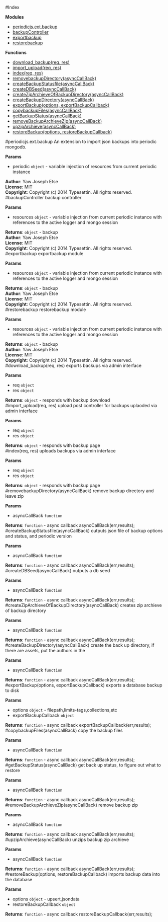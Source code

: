 #Index

**Modules**

* [periodicjs.ext.backup](#periodicjs.ext.module_backup)
* [backupController](#module_backupController)
* [exportbackup](#module_exportbackup)
* [restorebackup](#module_restorebackup)

**Functions**

* [download_backup(req, res)](#download_backup)
* [import_upload(req, res)](#import_upload)
* [index(req, res)](#index)
* [removebackupDirectory(asyncCallBack)](#removebackupDirectory)
* [createBackupStatusfile(asyncCallBack)](#createBackupStatusfile)
* [createDBSeed(asyncCallBack)](#createDBSeed)
* [createZipArchieveOfBackupDirectory(asyncCallBack)](#createZipArchieveOfBackupDirectory)
* [createBackupDirectory(asyncCallBack)](#createBackupDirectory)
* [exportBackup(options, exportBackupCallback)](#exportBackup)
* [copybackupFiles(asyncCallBack)](#copybackupFiles)
* [getBackupStatus(asyncCallBack)](#getBackupStatus)
* [removeBackupArchieveZip(asyncCallBack)](#removeBackupArchieveZip)
* [upzipArchieve(asyncCallBack)](#upzipArchieve)
* [restoreBackup(options, restoreBackupCallback)](#restoreBackup)
 
<a name="periodicjs.ext.module_backup"></a>
#periodicjs.ext.backup
An extension to import json backups into periodic mongodb.

**Params**

- periodic `object` - variable injection of resources from current periodic instance  

**Author**: Yaw Joseph Etse  
**License**: MIT  
**Copyright**: Copyright (c) 2014 Typesettin. All rights reserved.  
<a name="module_backupController"></a>
#backupController
backup controller

**Params**

- resources `object` - variable injection from current periodic instance with references to the active logger and mongo session  

**Returns**: `object` - backup  
**Author**: Yaw Joseph Etse  
**License**: MIT  
**Copyright**: Copyright (c) 2014 Typesettin. All rights reserved.  
<a name="module_exportbackup"></a>
#exportbackup
exportbackup module

**Params**

- resources `object` - variable injection from current periodic instance with references to the active logger and mongo session  

**Returns**: `object` - backup  
**Author**: Yaw Joseph Etse  
**License**: MIT  
**Copyright**: Copyright (c) 2014 Typesettin. All rights reserved.  
<a name="module_restorebackup"></a>
#restorebackup
restorebackup module

**Params**

- resources `object` - variable injection from current periodic instance with references to the active logger and mongo session  

**Returns**: `object` - backup  
**Author**: Yaw Joseph Etse  
**License**: MIT  
**Copyright**: Copyright (c) 2014 Typesettin. All rights reserved.  
<a name="download_backup"></a>
#download_backup(req, res)
exports backups via admin interface

**Params**

- req `object`  
- res `object`  

**Returns**: `object` - responds with backup download  
<a name="import_upload"></a>
#import_upload(req, res)
upload post controller for backups uplaoded via admin interface

**Params**

- req `object`  
- res `object`  

**Returns**: `object` - responds with backup page  
<a name="index"></a>
#index(req, res)
uploads backups via admin interface

**Params**

- req `object`  
- res `object`  

**Returns**: `object` - responds with backup page  
<a name="removebackupDirectory"></a>
#removebackupDirectory(asyncCallBack)
remove backup directory and leave zip

**Params**

- asyncCallBack `function`  

**Returns**: `function` - async callback asyncCallBack(err,results);  
<a name="createBackupStatusfile"></a>
#createBackupStatusfile(asyncCallBack)
outputs json file of backup options and status, and periodic version

**Params**

- asyncCallBack `function`  

**Returns**: `function` - async callback asyncCallBack(err,results);  
<a name="createDBSeed"></a>
#createDBSeed(asyncCallBack)
outputs a db seed

**Params**

- asyncCallBack `function`  

**Returns**: `function` - async callback asyncCallBack(err,results);  
<a name="createZipArchieveOfBackupDirectory"></a>
#createZipArchieveOfBackupDirectory(asyncCallBack)
creates zip archieve of backup directory

**Params**

- asyncCallBack `function`  

**Returns**: `function` - async callback asyncCallBack(err,results);  
<a name="createBackupDirectory"></a>
#createBackupDirectory(asyncCallBack)
create the back up directory, if there are assets, put the authors in the

**Params**

- asyncCallBack `function`  

**Returns**: `function` - async callback asyncCallBack(err,results);  
<a name="exportBackup"></a>
#exportBackup(options, exportBackupCallback)
exports a database backup to disk

**Params**

- options `object` - filepath,limits-tags,collections,etc  
- exportBackupCallback `object`  

**Returns**: `function` - async callback exportBackupCallback(err,results);  
<a name="copybackupFiles"></a>
#copybackupFiles(asyncCallBack)
copy the backup files

**Params**

- asyncCallBack `function`  

**Returns**: `function` - async callback asyncCallBack(err,results);  
<a name="getBackupStatus"></a>
#getBackupStatus(asyncCallBack)
get back up status, to figure out what to restore

**Params**

- asyncCallBack `function`  

**Returns**: `function` - async callback asyncCallBack(err,results);  
<a name="removeBackupArchieveZip"></a>
#removeBackupArchieveZip(asyncCallBack)
remove backup zip

**Params**

- asyncCallBack `function`  

**Returns**: `function` - async callback asyncCallBack(err,results);  
<a name="upzipArchieve"></a>
#upzipArchieve(asyncCallBack)
unzips backup zip archieve

**Params**

- asyncCallBack `function`  

**Returns**: `function` - async callback asyncCallBack(err,results);  
<a name="restoreBackup"></a>
#restoreBackup(options, restoreBackupCallback)
imports backup data into the database

**Params**

- options `object` - upsert,jsondata  
- restoreBackupCallback `object`  

**Returns**: `function` - async callback restoreBackupCallback(err,results);  
